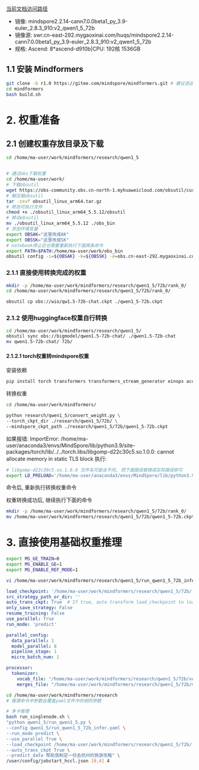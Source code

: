 [当前文档访问路径](https://ai-fae.readthedocs.io/zh-cn/latest/ok_QWen1.5-72b%20推理(910b).html)

- 镜像: mindspore2.2.14-cann7.0.0beta1_py_3.9-euler_2.8.3_910:v2_qwen1_5_72b
- 镜像源: swr.cn-east-292.mygaoxinai.com/huqs/mindspore2.2.14-cann7.0.0beta1_py_3.9-euler_2.8.3_910:v2_qwen1_5_72b
- 规格: Ascend: 8*ascend-d910b|CPU: 192核 1536GB


## 1.1 安装 Mindformers

```bash
git clone -b r1.0 https://gitee.com/mindspore/mindformers.git # 建议选这个版本
cd mindformers
bash build.sh

```

# 2. 权重准备

## 2.1 创建权重存放目录及下载
```bash
cd /home/ma-user/work/mindformers/research/qwen1_5


# 通过obs下载权重
cd /home/ma-user/work/
# 下载obsutil
wget https://obs-community.obs.cn-north-1.myhuaweicloud.com/obsutil/current/obsutil_linux_arm64.tar.gz
# 解压缩obsutil
tar -zxvf obsutil_linux_arm64.tar.gz
# 修改可执行文件
chmod +x ./obsutil_linux_arm64_5.5.12/obsutil
# 移动obsutil
mv ./obsutil_linux_arm64_5.5.12 ./obs_bin
# 添加环境变量
export OBSAK="这里改成AK"
export OBSSK="这里改成SK"
# notebook停止后也需要重新执行下面两条命令
export PATH=$PATH:/home/ma-user/work/obs_bin
obsutil config -i=${OBSAK} -k=${OBSSK} -e=obs.cn-east-292.mygaoxinai.com

```
### 2.1.1 直接使用转换完成的权重

```bash
mkdir -p /home/ma-user/work/mindformers/research/qwen1_5/72b/rank_0/
cd /home/ma-user/work/mindformers/research/qwen1_5/72b/rank_0/

obsutil cp obs://wio/qw1.5-72b-chat.ckpt ./qwen1_5-72b.ckpt
```

### 2.1.2 使用huggingface权重自行转换

```bash
cd /home/ma-user/work/mindformers/research/qwen1_5/
obsutil sync obs://bigmodel/qwen1.5-72b-chat/ ./qwen1.5-72b-chat
mv qwen1.5-72b-chat/ 72b/

```

#### 2.1.2.1 torch权重转mindspore权重

安装依赖
```bash
pip install torch transformers transformers_stream_generator einops accelerate

```

转换权重
```bash
cd /home/ma-user/work/mindformers/

python research/qwen1_5/convert_weight.py \
--torch_ckpt_dir ./research/qwen1_5/72b/ \
--mindspore_ckpt_path ./research/qwen1_5/72b/qwen1_5-72b.ckpt

```

如果报错:
ImportError: /home/ma-user/anaconda3/envs/MindSpore/lib/python3.9/site-packages/torch/lib/../../torch.libs/libgomp-d22c30c5.so.1.0.0: cannot allocate memory in static TLS block
执行:
```bash
# libgomp-d22c30c5.so.1.0.0 文件名可能会不同, 把下面路径替换成实际路径即可
export LD_PRELOAD='/home/ma-user/anaconda3/envs/MindSpore/lib/python3.9/site-packages/torch.libs/libgomp-d22c30c5.so.1.0.0'
```
命令后, 重新执行转换权重命令

权重转换成功后, 继续执行下面的命令

```bash
mkdir -p /home/ma-user/work/mindformers/research/qwen1_5/72b/rank_0/
mv /home/ma-user/work/mindformers/research/qwen1_5/72b/qwen1_5-72b.ckpt /home/ma-user/work/mindformers/research/qwen1_5/72b/rank_0/qwen1_5-72b.ckpt
```

# 3. 直接使用基础权重推理

```bash
export MS_GE_TRAIN=0
export MS_ENABLE_GE=1
export MS_ENABLE_REF_MODE=1

vi /home/ma-user/work/mindformers/research/qwen1_5/run_qwen1_5_72b_infer.yaml
```

```yaml
load_checkpoint: '/home/ma-user/work/mindformers/research/qwen1_5/72b/'
src_strategy_path_or_dir: ''
auto_trans_ckpt: True  # If true, auto transform load_checkpoint to load in distributed model
only_save_strategy: False
resume_training: False
use_parallel: True
run_mode: 'predict'

parallel_config:
  data_parallel: 1
  model_parallel: 8
  pipeline_stage: 1
  micro_batch_num: 1

processor:
  tokenizer:
    vocab_file: "/home/ma-user/work/mindformers/research/qwen1_5/72b/vocab.json"
    merges_file: "/home/ma-user/work/mindformers/research/qwen1_5/72b/merges.txt"
```

```bash
cd /home/ma-user/work/mindformers/research
# 推理命令中参数会覆盖yaml文件中的相同参数

# 多卡推理
bash run_singlenode.sh \
"python qwen1_5/run_qwen1_5.py \
--config qwen1_5/run_qwen1_5_72b_infer.yaml \
--run_mode predict \
--use_parallel True \
--load_checkpoint /home/ma-user/work/mindformers/research/qwen1_5/72b/ \
--auto_trans_ckpt True \
--predict_data 帮助我制定一份去杭州的旅游攻略" \
/user/config/jobstart_hccl.json [0,4] 4

```

